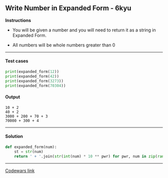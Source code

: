 ## Write Number in Expanded Form - 6kyu

**Instructions**

- You will be given a number and you will need to return it as a string in Expanded Form.

- All numbers will be whole numbers greater than 0

---

#### Test cases

```python
print(expanded_form(12))
print(expanded_form(42))
print(expanded_form(3273))
print(expanded_form(70304))
```

#### Output 
```
10 + 2
40 + 2
3000 + 200 + 70 + 3
70000 + 300 + 4
```

---

#### Solution

```python
def expanded_form(num):
    st = str(num)
    return ' + '.join(str(int(num) * 10 ** pwr) for pwr, num in zip(range(len(st)-1, -1, -1), st))
```

---


[Codewars link](https://www.codewars.com/kata/5842df8ccbd22792a4000245)
